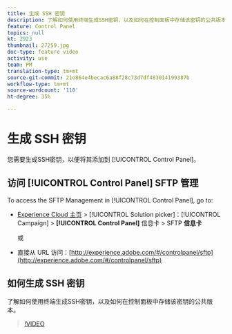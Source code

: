 ```yaml
---
title: 生成 SSH 密钥
description: 了解如何使用终端生成SSH密钥，以及如何在控制面板中存储该密钥的公共版本。
feature: Control Panel
topics: null
kt: 2923
thumbnail: 27259.jpg
doc-type: feature video
activity: use
team: PM
translation-type: tm+mt
source-git-commit: 21e864e4becac6a88f28c73d7df483014199387b
workflow-type: tm+mt
source-wordcount: '110'
ht-degree: 35%

---
```



# 生成 SSH 密钥

您需要生成SSH密钥，以便将其添加到 [!UICONTROL Control Panel]。

## 访问 [!UICONTROL Control Panel] SFTP 管理

To access the SFTP Management in [!UICONTROL Control Panel], go to:

* [Experience Cloud 主页](https://experience.adobe.com/#/home) > [!UICONTROL Solution picker]：[!UICONTROL Campaign] > **[!UICONTROL Control Panel]** 信息卡 > SFTP **信息卡**

   或
* 直接从 URL 访问：[http://experience.adobe.com/#/controlpanel/sftp](http://experience.adobe.com/#/controlpanel/sftp)

## 如何生成 SSH 密钥

了解如何使用终端生成SSH密钥，以及如何在控制面板中存储该密钥的公共版本。

>[!VIDEO](https://video.tv.adobe.com/v/27259?quality=12)
